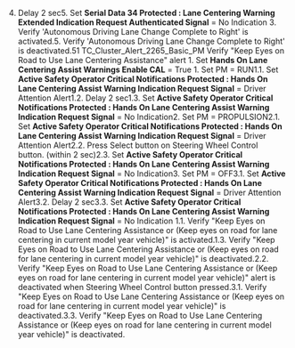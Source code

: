 4. Delay 2 sec5. Set **Serial Data 34 Protected : Lane Centering Warning Extended Indication Request Authenticated Signal** = No Indication 3. Verify 'Autonomous Driving Lane Change Complete to Right' is activated.5. Verify 'Autonomous Driving Lane Change Complete to Right' is deactivated.51 TC_Cluster_Alert_2265_Basic_PM Verify "Keep Eyes on Road to Use Lane Centering Assistance" alert 1. Set **Hands On Lane Centering Assist Warnings Enable CAL** = True 1. Set PM = RUN1.1. Set **Active Safety Operator Critical Notifications Protected : Hands On Lane Centering Assist Warning Indication Request Signal** = Driver Attention Alert1.2. Delay 2 sec1.3. Set **Active Safety Operator Critical Notifications Protected : Hands On Lane Centering Assist Warning Indication Request Signal** = No Indication2. Set PM = PROPULSION2.1. Set **Active Safety Operator Critical Notifications Protected : Hands On Lane Centering Assist Warning Indication Request Signal** = Driver Attention Alert2.2. Press Select button on Steering Wheel Control button. (within 2 sec)2.3. Set **Active Safety Operator Critical Notifications Protected : Hands On Lane Centering Assist Warning Indication Request Signal** = No Indication3. Set PM = OFF3.1. Set **Active Safety Operator Critical Notifications Protected : Hands On Lane Centering Assist Warning Indication Request Signal** = Driver Attention Alert3.2. Delay 2 sec3.3. Set **Active Safety Operator Critical Notifications Protected : Hands On Lane Centering Assist Warning Indication Request Signal** = No Indication 1.1. Verify "Keep Eyes on Road to Use Lane Centering Assistance or (Keep eyes on road for lane centering in current model year vehicle)" is activated.1.3. Verify "Keep Eyes on Road to Use Lane Centering Assistance or (Keep eyes on road for lane centering in current model year vehicle)" is deactivated.2.2. Verify "Keep Eyes on Road to Use Lane Centering Assistance or (Keep eyes on road for lane centering in current model year vehicle)" alert is deactivated when Steering Wheel Control button pressed.3.1. Verify "Keep Eyes on Road to Use Lane Centering Assistance or (Keep eyes on road for lane centering in current model year vehicle)" is deactivated.3.3. Verify "Keep Eyes on Road to Use Lane Centering Assistance or (Keep eyes on road for lane centering in current model year vehicle)" is deactivated.